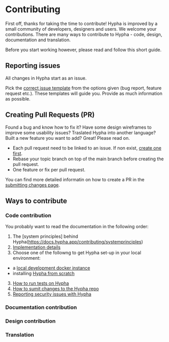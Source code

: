 # Contributing

First off, thanks for taking the time to contribute! Hypha is improved by a small community of developers, designers and users. We welcome your contributions. There are many ways to contribute to Hypha - code, design, documentation and translation.

Before you start working however, please read and follow this short guide.

## Reporting issues

All changes in Hypha start as an issue.

Pick the [correct issue template](https://github.com/HyphaApp/hypha/issues/new/choose) from the options given (bug report, feature request etc.). These templates will guide you. Provide as much information as possible. 

## Creating Pull Requests (PR)

Found a bug and know how to fix it? Have some design wireframes to improve some usability issues? Traslated Hypha into another language? Built a new feature you want to add? Great! Please read on.

- Each pull request need to be linked to an issue. If non exist, [create one first](https://github.com/HyphaApp/hypha/issues/new/choose).
- Rebase your topic branch on top of the main branch before creating the pull request.
- One feature or fix per pull request.

You can find more detailed informatin on how to create a PR in the [submitting changes page](https://docs.hypha.app/contributing/submittingchanges).

## Ways to contribute

### Code contribution

You probably want to read the documentation in the following order: 

1. The [system principles] behind Hypha(https://docs.hypha.app/contributing/systemprinciples)
2. [Implementation details](https://docs.hypha.app/contributing/implementationdetails)
3. Choose one of the followng to get Hypha set-up in your local environment:
  - a [local development docker instance](https://docs.hypha.app/contributing/localdeveldocker)
  - installing [Hypha from scratch](https://docs.hypha.app/contributing/localdevelscratch)
3. [How to run tests on Hypha](https://docs.hypha.app/contributing/testing) 
4. [How to sumit changes to the Hypha repo](https://docs.hypha.app/contributing/submittingchanges)
5. [Reporting security issues with Hypha](https://docs.hypha.app/contributing/contributing/security)

### Documentation contribution

### Design contribution

### Translation
